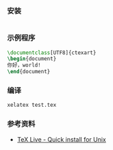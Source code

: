 ### 安装

```bash
```



### 示例程序

```tex
\documentclass[UTF8]{ctexart}
\begin{document}
你好，world!
\end{document}
```



### 编译

```bash
xelatex test.tex
```

### 参考资料

* [TeX Live - Quick install for Unix](https://tug.org/texlive/quickinstall.html)
